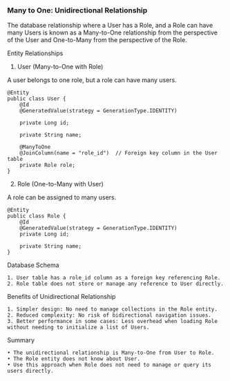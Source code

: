 ### Many to One: Unidirectional Relationship

The database relationship where a User has a Role, and a Role can have many Users is known as a Many-to-One
relationship from the perspective of the User and One-to-Many from the perspective of the Role.

Entity Relationships

1. User (Many-to-One with Role)

A user belongs to one role, but a role can have many users.

```
@Entity
public class User {
    @Id 
    @GeneratedValue(strategy = GenerationType.IDENTITY)

    private Long id;
    
    private String name;

    @ManyToOne
    @JoinColumn(name = "role_id")  // Foreign key column in the User table
    private Role role;
}

```

2. Role (One-to-Many with User)

A role can be assigned to many users.

```
@Entity
public class Role {
    @Id
    @GeneratedValue(strategy = GenerationType.IDENTITY)
    private Long id;

    private String name;
}
```

Database Schema

	1. User table has a role_id column as a foreign key referencing Role.
	2. Role table does not store or manage any reference to User directly.

Benefits of Unidirectional Relationship

	1. Simpler design: No need to manage collections in the Role entity.
	2. Reduced complexity: No risk of bidirectional navigation issues.
	3. Better performance in some cases: Less overhead when loading Role without needing to initialize a list of Users.

Summary

	• The unidirectional relationship is Many-to-One from User to Role.
	• The Role entity does not know about User.
	• Use this approach when Role does not need to manage or query its users directly.
